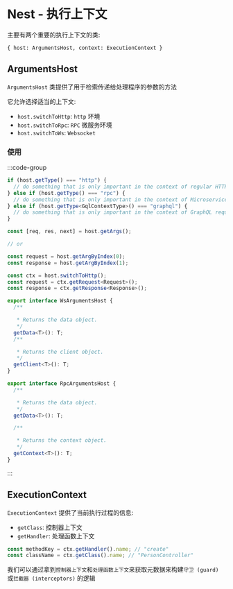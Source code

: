 # Nest - 执行上下文

主要有两个重要的执行上下文的类:

`{ host: ArgumentsHost, context: ExecutionContext }`

## ArgumentsHost

`ArgumentsHost` 类提供了用于检索传递给处理程序的参数的方法

它允许选择适当的上下文:

- `host.switchToHttp`: `http` 环境
- `host.switchToRpc`: `RPC` 微服务环境
- `host.switchToWs`: `Websocket`

### 使用

:::code-group

```ts [app context]
if (host.getType() === "http") {
  // do something that is only important in the context of regular HTTP requests (REST)
} else if (host.getType() === "rpc") {
  // do something that is only important in the context of Microservice requests
} else if (host.getType<GqlContextType>() === "graphql") {
  // do something that is only important in the context of GraphQL requests
}
```

```ts [http Type1]
const [req, res, next] = host.getArgs();

// or

const request = host.getArgByIndex(0);
const response = host.getArgByIndex(1);
```

```ts [http Type2]
const ctx = host.switchToHttp();
const request = ctx.getRequest<Request>();
const response = ctx.getResponse<Response>();
```

```ts [ws/rpc]
export interface WsArgumentsHost {
  /**

   * Returns the data object.
   */
  getData<T>(): T;
  /**

   * Returns the client object.
   */
  getClient<T>(): T;
}

export interface RpcArgumentsHost {
  /**

   * Returns the data object.
   */
  getData<T>(): T;

  /**

   * Returns the context object.
   */
  getContext<T>(): T;
}
```

:::

## ExecutionContext

`ExecutionContext` 提供了当前执行过程的信息:
- `getClass`: 控制器上下文
- `getHandler`: 处理函数上下文

```ts
const methodKey = ctx.getHandler().name; // "create"
const className = ctx.getClass().name; // "PersonController"
```

我们可以通过拿到`控制器上下文`和`处理函数上下文`来获取元数据来构建`守卫 (guard)` 或`拦截器 (interceptors)` 的逻辑